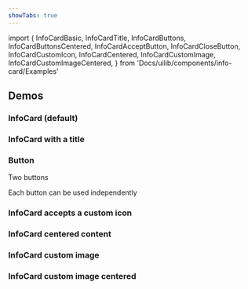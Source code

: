 ```yaml
---
showTabs: true
---
```


import {
InfoCardBasic,
InfoCardTitle,
InfoCardButtons,
InfoCardButtonsCentered,
InfoCardAcceptButton,
InfoCardCloseButton,
InfoCardCustomIcon,
InfoCardCentered,
InfoCardCustomImage,
InfoCardCustomImageCentered,
} from 'Docs/uilib/components/info-card/Examples'

## Demos

### InfoCard (default)

<InfoCardBasic />

### InfoCard with a title

<InfoCardTitle />

### Button

Two buttons

<InfoCardButtons />

<InfoCardButtonsCentered />

Each button can be used independently

<InfoCardAcceptButton />

<InfoCardCloseButton />

### InfoCard accepts a custom icon

<InfoCardCustomIcon />

### InfoCard centered content

<InfoCardCentered />

### InfoCard custom image

<InfoCardCustomImage />

### InfoCard custom image centered

<InfoCardCustomImageCentered />
